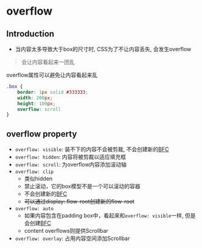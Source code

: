 # overflow 

## Introduction

- 当内容太多导致大于box的尺寸时, CSS为了不让内容丢失, 会发生overflow

> 会让内容看起来一团乱

overflow属性可以避免让内容看起来乱

```css
.box {
    border: 1px solid #333333;
    width: 200px;
    height: 100px;
    overflow: scroll
}
```

## overflow property

- `overflow: visible`: 装不下的内容不会被剪裁, 不会创建新的[BFC](CSS_Block_Formatting_Context.md)
- `overflow: hidden`: 内容将被剪裁以适应填充框
- `overflow: scroll`: 为overflow内容添加滚动轴
- `overflow: clip`
  - 类似hidden
  - 禁止滚动，它的box模型不是一个可以滚动的容器
  - 不会创建新的[BFC](CSS_Block_Formatting_Context.md)
  - ~~可以通过display: flow-root创建新的flow-root~~
- `overflow: auto`
  - 如果内容包含在padding box中，看起来和`overflow: visible`一样, 但是会创建[BFC]()
  - content overflows则提供Scrollbar
- `overflow: overlay`: 占用内容空间添加Scrollbar
